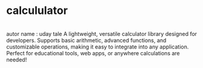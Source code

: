 # calcululator
<br> 
autor name : uday tale
 A lightweight, versatile calculator library designed for developers. Supports basic arithmetic, advanced functions, and customizable operations, making it easy to integrate into any application. Perfect for educational tools, web apps, or anywhere calculations are needed!
